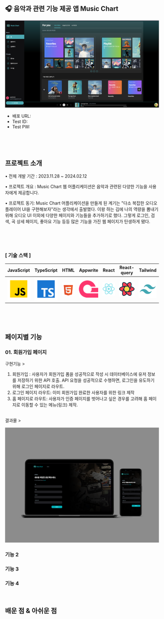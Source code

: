 
## 🎧 음악과 관련 기능 제공 앱 Music Chart 

<p>
  <img src="public/assets/images/HomePage.png"> 
</p>

* 배포 URL: 
* Test ID: 
* Test PW:

<br>
<br>
<br>


## 프로젝트 소개
• 전체 개발 기간 : 2023.11.28 ~ 2024.02.12

• 프로젝트 개요 : Music Chart 웹 어플리케이션은 음악과 관련된 다양한 기능을 사용자에게 제공합니다. 

• 프로젝트 동기: Music Chart 어플리케이션을 만들게 된 계기는 "다소 복잡한 오디오 플레이어 UI을 구현해보자"라는 생각에서 출발했다. 이왕 하는 김에 나의 역량을 뽐내기 위해 오디오 UI 이외에 다양한 페이지와 기능들을 추가하기로 했다. 그렇게 로그인, 검색, 곡 상세 페이지, 좋아요 기능 등등 많은 기능을 가진 웹 페이지가 탄생하게 됐다. 

<br>
<br>
<br>

### [ 기술 스택 ]


| JavaScript | TypeScript |   HTML   |   Appwrite  |   React   |   React-query  |   Tailwind  |
| :--------: | :--------: | :------: | :---------: | :-------: | :------------: | :---------: |
|   ![js]    |   ![ts]    | ![html]  | ![appwrite] |  ![react] |  ![react-query] | ![tailwind] |

<br>
<br>
<br>

## 페이지별 기능

### 01. 회원가입 페이지
 구현기능 >
 1) 회원가입 : 사용자가 회원가입 폼을 성공적으로 작성 시 데이터베이스에 유저 정보를 저장하기 위한 API 호출. API 요청을 성공적으로 수행하면, 로그인을 유도하기 위해 로그인 페이지로 라우트.
 2) 로그인 페이지 라우트: 이미 회원가입 완료한 사용자를 위한 링크 제작
 3) 홈 페이지로 라우트: 사용자가 인증 페이지를 벗어나고 싶은 경우를 고려해 홈 페이지로 이동할 수 있는 메뉴(링크) 제작.
  
<br/>
 결과물 >
<p align="center">
  <img src="public/assets/images/register_page.png">
</p>


### 기능 2

### 기능 3

### 기능 4

<br>

## 배운 점 & 아쉬운 점

<p align="justify">

</p>

<br>

<!-- Stack Icon Refernces -->

[js]: public/assets/icons/javascript.svg
[ts]: public/assets/icons/typescript.svg
[react]: public/assets/icons/react.svg
[html]: public/assets/icons/html.svg
[tailwind]: public/assets/icons/tailwind.svg
[appwrite]: public/assets/icons/appwrite.png
[react-query]: public/assets/icons/react-query.svg
